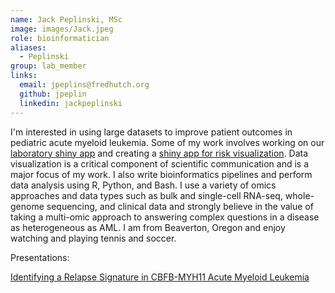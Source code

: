 ```yaml
---
name: Jack Peplinski, MSc
image: images/Jack.jpeg
role: bioinformatician
aliases:
  - Peplinski
group: lab_member
links:
  email: jpeplins@fredhutch.org
  github: jpeplin
  linkedin: jackpeplinski
---
```


I'm interested in using large datasets to improve patient outcomes in pediatric acute myeloid leukemia. Some of my work involves working on our [laboratory shiny app](https://meshinchi-data-viz.fredhutch.org/) and creating a [shiny app for risk visualization](https://vizrisk.fredhutch.org/). Data visualization is a critical component of scientific communication and is a major focus of my work. I also write bioinformatics pipelines and perform data analysis using R, Python, and Bash. I use a variety of omics approaches and data types such as bulk and single-cell RNA-seq, whole-genome sequencing, and clinical data and strongly believe in the value of taking a multi-omic approach to answering complex questions in a disease as heterogeneous as AML. I am from Beaverton, Oregon and enjoy watching and playing tennis and soccer.

Presentations:

[Identifying a Relapse Signature in CBFB-MYH11 Acute Myeloid Leukemia](https://ash.confex.com/ash/2023/webprogram/Paper187637.html)

